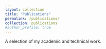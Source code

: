 ```yaml
---
layout: collection
title: "Publications"
permalink: /publications/
collection: publications
#author_profile: true
---
```


A selection of my academic and technical work.
